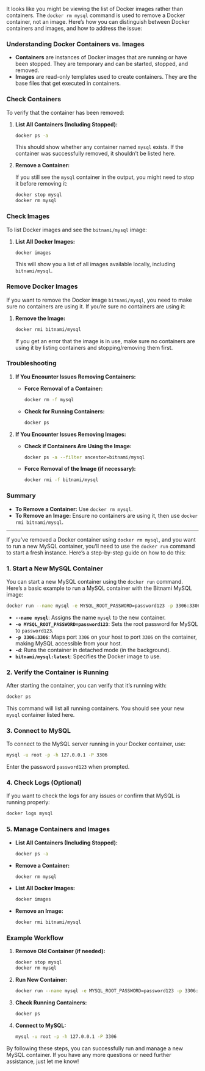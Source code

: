 It looks like you might be viewing the list of Docker images rather than containers. The `docker rm mysql` command is used to remove a Docker container, not an image. Here’s how you can distinguish between Docker containers and images, and how to address the issue:

### **Understanding Docker Containers vs. Images**

- **Containers** are instances of Docker images that are running or have been stopped. They are temporary and can be started, stopped, and removed.
- **Images** are read-only templates used to create containers. They are the base files that get executed in containers.

### **Check Containers**

To verify that the container has been removed:

1. **List All Containers (Including Stopped):**

   ```bash
   docker ps -a
   ```

   This should show whether any container named `mysql` exists. If the container was successfully removed, it shouldn’t be listed here.

2. **Remove a Container:**

   If you still see the `mysql` container in the output, you might need to stop it before removing it:

   ```bash
   docker stop mysql
   docker rm mysql
   ```

### **Check Images**

To list Docker images and see the `bitnami/mysql` image:

1. **List All Docker Images:**

   ```bash
   docker images
   ```

   This will show you a list of all images available locally, including `bitnami/mysql`.

### **Remove Docker Images**

If you want to remove the Docker image `bitnami/mysql`, you need to make sure no containers are using it. If you’re sure no containers are using it:

1. **Remove the Image:**

   ```bash
   docker rmi bitnami/mysql
   ```

   If you get an error that the image is in use, make sure no containers are using it by listing containers and stopping/removing them first.

### **Troubleshooting**

1. **If You Encounter Issues Removing Containers:**

    - **Force Removal of a Container:**
      ```bash
      docker rm -f mysql
      ```

    - **Check for Running Containers:**
      ```bash
      docker ps
      ```

2. **If You Encounter Issues Removing Images:**

    - **Check if Containers Are Using the Image:**
      ```bash
      docker ps -a --filter ancestor=bitnami/mysql
      ```

    - **Force Removal of the Image (if necessary):**
      ```bash
      docker rmi -f bitnami/mysql
      ```

### **Summary**

- **To Remove a Container:** Use `docker rm mysql`.
- **To Remove an Image:** Ensure no containers are using it, then use `docker rmi bitnami/mysql`.

---------------------------------------------

If you’ve removed a Docker container using `docker rm mysql`, and you want to run a new MySQL container, you’ll need to use the `docker run` command to start a fresh instance. Here’s a step-by-step guide on how to do this:

### **1. Start a New MySQL Container**

You can start a new MySQL container using the `docker run` command. Here’s a basic example to run a MySQL container with the Bitnami MySQL image:

```bash
docker run --name mysql -e MYSQL_ROOT_PASSWORD=password123 -p 3306:3306 -d bitnami/mysql:latest
```

- **`--name mysql`**: Assigns the name `mysql` to the new container.
- **`-e MYSQL_ROOT_PASSWORD=password123`**: Sets the root password for MySQL to `password123`.
- **`-p 3306:3306`**: Maps port `3306` on your host to port `3306` on the container, making MySQL accessible from your host.
- **`-d`**: Runs the container in detached mode (in the background).
- **`bitnami/mysql:latest`**: Specifies the Docker image to use.

### **2. Verify the Container is Running**

After starting the container, you can verify that it’s running with:

```bash
docker ps
```

This command will list all running containers. You should see your new `mysql` container listed here.

### **3. Connect to MySQL**

To connect to the MySQL server running in your Docker container, use:

```bash
mysql -u root -p -h 127.0.0.1 -P 3306
```

Enter the password `password123` when prompted.

### **4. Check Logs (Optional)**

If you want to check the logs for any issues or confirm that MySQL is running properly:

```bash
docker logs mysql
```

### **5. Manage Containers and Images**

- **List All Containers (Including Stopped):**
  ```bash
  docker ps -a
  ```

- **Remove a Container:**
  ```bash
  docker rm mysql
  ```

- **List All Docker Images:**
  ```bash
  docker images
  ```

- **Remove an Image:**
  ```bash
  docker rmi bitnami/mysql
  ```

### **Example Workflow**

1. **Remove Old Container (if needed):**
   ```bash
   docker stop mysql
   docker rm mysql
   ```

2. **Run New Container:**
   ```bash
   docker run --name mysql -e MYSQL_ROOT_PASSWORD=password123 -p 3306:3306 -d bitnami/mysql:latest
   ```

3. **Check Running Containers:**
   ```bash
   docker ps
   ```

4. **Connect to MySQL:**
   ```bash
   mysql -u root -p -h 127.0.0.1 -P 3306
   ```

By following these steps, you can successfully run and manage a new MySQL container. If you have any more questions or need further assistance, just let me know!